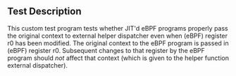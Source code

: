 ## Test Description

This custom test program tests whether JIT'd eBPF programs properly pass the original context
to external helper dispatcher even when (eBPF) register r0 has been modified. The original
context to the eBPF program is passed in (eBPF) register r0. Subsequent changes to that
register by the eBPF program should *not* affect that context (which is given to the
helper function external dispatcher).